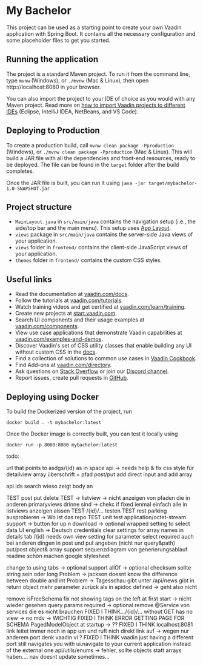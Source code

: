 # My Bachelor

This project can be used as a starting point to create your own Vaadin application with Spring Boot.
It contains all the necessary configuration and some placeholder files to get you started.

## Running the application

The project is a standard Maven project. To run it from the command line,
type `mvnw` (Windows), or `./mvnw` (Mac & Linux), then open
http://localhost:8080 in your browser.

You can also import the project to your IDE of choice as you would with any
Maven project. Read more on [how to import Vaadin projects to different 
IDEs](https://vaadin.com/docs/latest/flow/guide/step-by-step/importing) (Eclipse, IntelliJ IDEA, NetBeans, and VS Code).

## Deploying to Production

To create a production build, call `mvnw clean package -Pproduction` (Windows),
or `./mvnw clean package -Pproduction` (Mac & Linux).
This will build a JAR file with all the dependencies and front-end resources,
ready to be deployed. The file can be found in the `target` folder after the build completes.

Once the JAR file is built, you can run it using
`java -jar target/mybachelor-1.0-SNAPSHOT.jar`

## Project structure

- `MainLayout.java` in `src/main/java` contains the navigation setup (i.e., the
  side/top bar and the main menu). This setup uses
  [App Layout](https://vaadin.com/components/vaadin-app-layout).
- `views` package in `src/main/java` contains the server-side Java views of your application.
- `views` folder in `frontend/` contains the client-side JavaScript views of your application.
- `themes` folder in `frontend/` contains the custom CSS styles.

## Useful links

- Read the documentation at [vaadin.com/docs](https://vaadin.com/docs).
- Follow the tutorials at [vaadin.com/tutorials](https://vaadin.com/tutorials).
- Watch training videos and get certified at [vaadin.com/learn/training](https://vaadin.com/learn/training).
- Create new projects at [start.vaadin.com](https://start.vaadin.com/).
- Search UI components and their usage examples at [vaadin.com/components](https://vaadin.com/components).
- View use case applications that demonstrate Vaadin capabilities at [vaadin.com/examples-and-demos](https://vaadin.com/examples-and-demos).
- Discover Vaadin's set of CSS utility classes that enable building any UI without custom CSS in the [docs](https://vaadin.com/docs/latest/ds/foundation/utility-classes). 
- Find a collection of solutions to common use cases in [Vaadin Cookbook](https://cookbook.vaadin.com/).
- Find Add-ons at [vaadin.com/directory](https://vaadin.com/directory).
- Ask questions on [Stack Overflow](https://stackoverflow.com/questions/tagged/vaadin) or join our [Discord channel](https://discord.gg/MYFq5RTbBn).
- Report issues, create pull requests in [GitHub](https://github.com/vaadin/platform).


## Deploying using Docker

To build the Dockerized version of the project, run

```
docker build . -t mybachelor:latest
```

Once the Docker image is correctly built, you can test it locally using

```
docker run -p 8080:8080 mybachelor:latest
```

todo:

url that points to asdgs/{id} as in space api -> needs help & fix
css style für detailview array überschrift + pfad
post/put add direct input and add array

api ids search wieso zeigt body an

TEST post put delete
TEST -> listview -> nicht anzeigen von pfaden die in anderen primaryviews drinne sind -> chekc if fixed ienmal einfach alle in listviews anzeigen alssen
TEST /{id}/... testen
TEST rest parking ausprobieren -> Wo ist das repo
TEST unit test
application/octet-stream support -> button for up n download -> optional
wrapped setting to select data
UI english -> Deutsch
credentials clear
settings for array names in details tab
/{id} needs own view
setting for parameter select
required auch bei anderen dingen in post und put angeben (nicht nur query&path)
put/post object& array support
sequenzdiagram von generierungsablauf
readme schön machen
google stylesheet


change to using tabs -> optional
support allOf -> optional
checksum sollte string sein oder long
Problem -> jackson doesnt know the difference between double and int
Problem -> Tagesschau gibt unter /api/news gibt in return object mehr parameter zurück als in apidoc defined -> geht also nicht


remove isFreeSchema
fix not showing tags on the left at first start -> nicht wieder gesehen
query params required -> optional
remove @Service von services die es nicht brauchen
FIXED I THINK.../{id}/... without GET has no view -> no mdv -> WICHTIG
FIXED I THINK ERROR GETTING PAGE FOR SCHEMA PagedModelObject at startup -> ??
FIXED I THINK localhost:8081 link leitet immer noch in app um und ruft nich direkt link auf -> wegen nur anderem port denk vaadin vl ?
FIXED I THINK vaadin just having a different port still navigates you with ui.navigate to your current application instead of the external one
api/utils/enums -> fehler, sollte objects statt arrays haben....
nav doesnt update sometimes...

